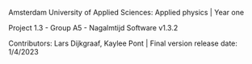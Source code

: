 Amsterdam University of Applied Sciences: Applied physics | Year one

Project 1.3 - Group A5 - Nagalmtijd Software v1.3.2

Contributors: Lars Dijkgraaf, Kaylee Pont | Final version release date: 1/4/2023
